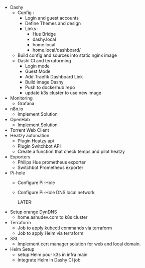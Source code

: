 + Dashy
    + Config :
        + Login and guest accounts
        + Define Themes and design
        + Links :
          + Hue Bridge
          + dashy.local
          + home.local
          + home.local/dashboard/
    + Build config and sources into static nginx image
    + Dashi CI and terraforming
        + Login mode
        + Guest Mode
        + Add Traefik Dashboard Link
        + Build image Dashy
        + Push to dockerhub repo
        + update k3s cluster to use new image
+ Monitoring
    + Grafana
+ n8n.io
  + Implement Solution
+ OpenHab
  + Implement Solution
+ Torrent Web Client
+ Heatzy automation
    + Plugin Heatzy api
    + Plugin Switchbot API
    + Create a function that check temps and pilot heatzy
+ Exporters
    + Philips Hue prometheus exporter
    + Switchbot Prometheus exporter
+ Pi-hole
    + Configure Pi-Hole
    + Configure Pi-Hole DNS local network

      LATER:
+ Setup orange DynDNS
    + home.ashudev.com to k8s cluster
+ Terraform
    + Job to apply kubectl commands via terraform
    + Job to apply Helm via terraform
+ SSL
    + Implement cert manager solution for web and local domain.
+ Helm Setup
    + setup Helm pour k3s in infra main
    + Integrate Helm in Dashy CI job